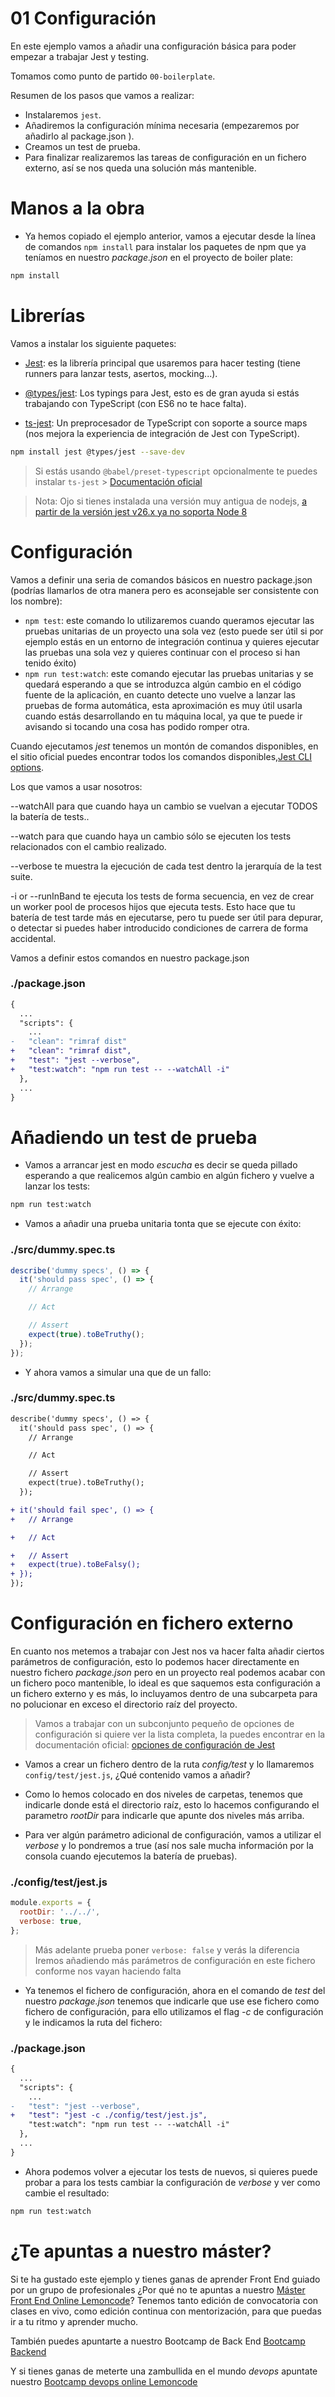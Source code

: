 # 01 Configuración

En este ejemplo vamos a añadir una configuración básica para poder
empezar a trabajar Jest y testing.

Tomamos como punto de partido `00-boilerplate`.

Resumen de los pasos que vamos a realizar:

- Instalaremos `jest`.
- Añadiremos la configuración mínima necesaria (empezaremos por añadirlo
  al package.json ).
- Creamos un test de prueba.
- Para finalizar realizaremos las tareas de configuración en un fichero
  externo, así se nos queda una solución más mantenible.

# Manos a la obra

- Ya hemos copiado el ejemplo anterior, vamos a ejecutar desde la línea de
  comandos `npm install` para instalar los paquetes de npm que ya teníamos
  en nuestro _package.json_ en el proyecto de boiler plate:

```bash
npm install
```

# Librerías

Vamos a instalar los siguiente paquetes:

- [Jest](https://github.com/facebook/jest): es la librería principal
  que usaremos para hacer testing (tiene runners para lanzar tests, asertos,
  mocking...).
- [@types/jest](https://github.com/DefinitelyTyped/DefinitelyTyped/tree/df38f202a0185eadfb6012e47dd91f8975eb6151/types/jest): Los typings para
  Jest, esto es de gran ayuda si estás trabajando con TypeScript (con ES6
  no te hace falta).

- [ts-jest](https://github.com/kulshekhar/ts-jest): Un preprocesador de
  TypeScript con soporte a source maps (nos mejora la experiencia de integración
  de Jest con TypeScript).

```bash
npm install jest @types/jest --save-dev
```

> Si estás usando `@babel/preset-typescript` opcionalmente te
> puedes instalar `ts-jest` > [Documentación oficial](https://jestjs.io/docs/getting-started)

> Nota: Ojo si tienes instalada una versión muy antigua de nodejs, [a partir de la versión jest v26.x ya no soporta Node 8](https://github.com/facebook/jest/releases/tag/v26.0.0)

# Configuración

Vamos a definir una seria de comandos básicos en nuestro package.json
(podrías llamarlos de otra manera pero es aconsejable ser consistente
con los nombre):

- `npm test`: este comando lo utilizaremos cuando queramos ejecutar las
  pruebas unitarias de un proyecto una sola vez (esto puede ser útil si
  por ejemplo estás en un entorno de integración continua y quieres ejecutar
  las pruebas una sola vez y quieres continuar con el proceso si han tenido
  éxito)
- `npm run test:watch`: este comando ejecutar las pruebas unitarias y
  se quedará esperando a que se introduzca algún cambio en el código fuente
  de la aplicación, en cuanto detecte uno vuelve a lanzar las pruebas de
  forma automática, esta aproximación es muy útil usarla cuando estás
  desarrollando en tu máquina local, ya que te puede ir avisando si tocando
  una cosa has podido romper otra.

Cuando ejecutamos _jest_ tenemos un montón de comandos disponibles, en el
sitio oficial puedes encontrar todos los comandos disponibles,[Jest CLI options](https://facebook.github.io/jest/docs/en/cli.html#options).

Los que vamos a usar nosotros:

--watchAll para que cuando haya un cambio se vuelvan a ejecutar TODOS
la batería de tests..

--watch para que cuando haya un cambio sólo se ejecuten los tests relacionados
con el cambio realizado.

--verbose te muestra la ejecución de cada test dentro la jerarquía
de la test suite.

-i or --runInBand te ejecuta los tests de forma secuencia, en vez de
crear un worker pool de procesos hijos que ejecuta tests. Esto hace
que tu batería de test tarde más en ejecutarse, pero tu puede ser útil
para depurar, o detectar si puedes haber introducido condiciones de carrera
de forma accidental.

Vamos a definir estos comandos en nuestro package.json

### ./package.json

```diff
{
  ...
  "scripts": {
    ...
-   "clean": "rimraf dist"
+   "clean": "rimraf dist",
+   "test": "jest --verbose",
+   "test:watch": "npm run test -- --watchAll -i"
  },
  ...
}
```

# Añadiendo un test de prueba

- Vamos a arrancar jest en modo _escucha_ es decir se queda
  pillado esperando a que realicemos algún cambio en algún
  fichero y vuelve a lanzar los tests:

```bash
npm run test:watch
```

- Vamos a añadir una prueba unitaria tonta que se ejecute
  con éxito:

### ./src/dummy.spec.ts

```javascript
describe('dummy specs', () => {
  it('should pass spec', () => {
    // Arrange

    // Act

    // Assert
    expect(true).toBeTruthy();
  });
});
```

- Y ahora vamos a simular una que de un fallo:

### ./src/dummy.spec.ts

```diff
describe('dummy specs', () => {
  it('should pass spec', () => {
    // Arrange

    // Act

    // Assert
    expect(true).toBeTruthy();
  });

+ it('should fail spec', () => {
+   // Arrange

+   // Act

+   // Assert
+   expect(true).toBeFalsy();
+ });
});
```

# Configuración en fichero externo

En cuanto nos metemos a trabajar con Jest nos va hacer falta
añadir ciertos parámetros de configuración, esto lo podemos
hacer directamente en nuestro fichero _package.json_ pero
en un proyecto real podemos acabar con un fichero poco mantenible,
lo ideal es que saquemos esta configuración a un fichero externo
y es más, lo incluyamos dentro de una subcarpeta para no
polucionar en exceso el directorio raíz del proyecto.

> Vamos a trabajar con un subconjunto pequeño de opciones de configuración
> si quiere ver la lista completa, la puedes encontrar en la documentación
> oficial: [opciones de configuración de Jest](https://facebook.github.io/jest/docs/en/configuration.html#options)

- Vamos a crear un fichero dentro de la ruta _config/test_ y lo llamaremos
  `config/test/jest.js`, ¿Qué contenido vamos a añadir?

- Como lo hemos colocado en dos niveles de carpetas, tenemos que indicarle
  donde está el directorio raíz, esto lo hacemos configurando el parametro
  _rootDir_ para indicarle que apunte dos niveles más arriba.

- Para ver algún parámetro adicional de configuración, vamos a utilizar
  el _verbose_ y lo pondremos a true (así nos sale mucha información por la
  consola cuando ejecutemos la batería de pruebas).

### ./config/test/jest.js

```js
module.exports = {
  rootDir: '../../',
  verbose: true,
};
```

> Más adelante prueba poner `verbose: false` y verás la diferencia
> Iremos añadiendo más parámetros de configuración en este fichero
> conforme nos vayan haciendo falta

- Ya tenemos el fichero de configuración, ahora en el comando de _test_
  del nuestro _package.json_ tenemos que indicarle que use ese fichero
  como fichero de configuración, para ello utilizamos el flag _-c_ de
  configuración y le indicamos la ruta del fichero:

### ./package.json

```diff
{
  ...
  "scripts": {
    ...
-   "test": "jest --verbose",
+   "test": "jest -c ./config/test/jest.js",
    "test:watch": "npm run test -- --watchAll -i"
  },
  ...
}
```

- Ahora podemos volver a ejecutar los tests de nuevos, si quieres
  puede probar a para los tests cambiar la configuración de _verbose_
  y ver como cambie el resultado:

```bash
npm run test:watch
```

# ¿Te apuntas a nuestro máster?

Si te ha gustado este ejemplo y tienes ganas de aprender Front End
guiado por un grupo de profesionales ¿Por qué no te apuntas a
nuestro [Máster Front End Online Lemoncode](https://lemoncode.net/master-frontend#inicio-banner)? Tenemos tanto edición de convocatoria
con clases en vivo, como edición continua con mentorización, para
que puedas ir a tu ritmo y aprender mucho.

También puedes apuntarte a nuestro Bootcamp de Back End [Bootcamp Backend](https://lemoncode.net/bootcamp-backend#inicio-banner)

Y si tienes ganas de meterte una zambullida en el mundo _devops_
apuntate nuestro [Bootcamp devops online Lemoncode](https://lemoncode.net/bootcamp-devops#bootcamp-devops/inicio)
